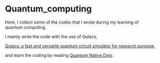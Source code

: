 # Quantum_computing
Here, I collect some of the codes that I wrote during my learning of quantum computing.

I mainly write the code with the use of Qulacs,

[Qulacs: a fast and versatile quantum circuit simulator for research purpose](https://arxiv.org/abs/2011.13524),

and learn the coding by reading [Quantum Native Dojo](https://dojo.qulacs.org/ja/latest/index.html).
